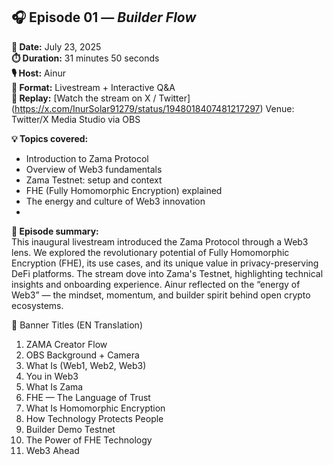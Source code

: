 ## 🎧 Episode 01 — *Builder Flow*

**📅 Date:** July 23, 2025  
**⏱️ Duration:** 31 minutes 50 seconds  
**🎙️ Host:** Ainur  
**📍 Format:** Livestream + Interactive Q&A  
**🔗 Replay:** [Watch the stream on X / Twitter] 
(https://x.com/InurSolar91279/status/1948018407481217297)
Venue: Twitter/X Media Studio via OBS

**💡 Topics covered:**
- Introduction to Zama Protocol  
- Overview of Web3 fundamentals  
- Zama Testnet: setup and context  
- FHE (Fully Homomorphic Encryption) explained  
- The energy and culture of Web3 innovation
- 
**📝 Episode summary:**  
This inaugural livestream introduced the Zama Protocol through a Web3 lens. We explored the revolutionary potential of Fully Homomorphic Encryption (FHE), its use cases, and its unique value in privacy-preserving DeFi platforms. The stream dove into Zama's Testnet, highlighting technical insights and onboarding experience. Ainur reflected on the “energy of Web3” — the mindset, momentum, and builder spirit behind open crypto ecosystems.

🎨 Banner Titles (EN Translation)
1. ZAMA Creator Flow
2. OBS Background + Camera
3. What Is (Web1, Web2, Web3)
4. You in Web3
5. What Is Zama
6. FHE — The Language of Trust
7. What Is Homomorphic Encryption
8. How Technology Protects People
9. Builder Demo Testnet
10. The Power of FHE Technology
11. Web3 Ahead
